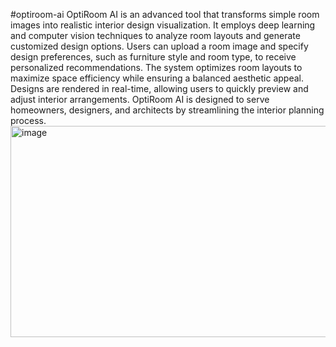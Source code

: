 #optiroom-ai
OptiRoom AI is an advanced  tool that transforms simple room images into realistic interior design visualization.
It employs deep learning and computer vision techniques to analyze room layouts and generate customized design options.
Users can upload a room image and specify design preferences, such as furniture style and room type, to receive personalized recommendations.
The system optimizes room layouts to maximize space efficiency while ensuring a balanced aesthetic appeal.
Designs are rendered in real-time, allowing users to quickly preview and adjust interior arrangements.
OptiRoom AI is designed to serve homeowners, designers, and architects by streamlining the interior planning process.
<img width="2516" height="338" alt="image" src="https://github.com/user-attachments/assets/1cffd4dc-7dae-4346-b57a-62ec276e4433" />
